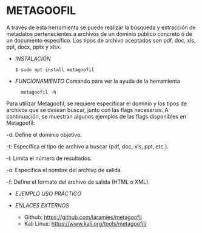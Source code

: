 # **METAGOOFIL**

A través de esta herramienta se puede realizar la búsqueda y extracción de metadatos pertenecientes a archivos de un dominio público concreto o de un documento específico. Los tipos de archivo aceptados son pdf, doc, xls, ppt, docx, pptx y xlsx.

- *INSTALACIÓN*

      $ sudo apt install metagoofil

- *FUNCIONAMIENTO*
Comando para ver la ayuda de la herramienta

        metagoofil -h

Para utilizar Metagoofil, se requiere especificar el dominio y los tipos de archivos que se desean buscar, junto con las flags necesarias.
A continuación, se muestran algunos ejemplos de las flags disponibles en Metagoofil:

-d: Define el dominio objetivo.

-t: Especifica el tipo de archivo a buscar (pdf, doc, xls, ppt, etc.).

-l: Limita el número de resultados.

-o: Especifica el nombre del archivo de salida.

-f: Define el formato del archivo de salida (HTML o XML).

- *EJEMPLO USO PRÁCTICO*



- *ENLACES EXTERNOS*

  - Github: https://github.com/laramies/metagoofil
  - Kali Linux: https://www.kali.org/tools/metagoofil/
